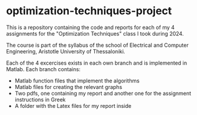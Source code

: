 # optimization-techniques-project

This is a repository containing the code and reports for each of my 4 assignments for the "Optimization Techniques" class I took during 2024.

The course is part of the syllabus of the school of Electrical and Computer Engineering, Aristotle University of Thessaloniki.

Each of the 4 excercises exists in each own branch and is implemented in Matlab. Each branch contains:
- Matlab function files that implement the algorithms
- Matlab files for creating the relevant graphs
- Two pdfs, one containing my report and another one for the assignment instructions in Greek
- A folder with the Latex files for my report inside    